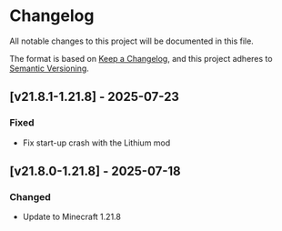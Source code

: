 # Changelog

All notable changes to this project will be documented in this file.

The format is based on [Keep a Changelog](https://keepachangelog.com/en/1.0.0/),
and this project adheres to [Semantic Versioning](https://semver.org/spec/v2.0.0.html).

## [v21.8.1-1.21.8] - 2025-07-23

### Fixed

- Fix start-up crash with the Lithium mod

## [v21.8.0-1.21.8] - 2025-07-18

### Changed

- Update to Minecraft 1.21.8
